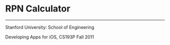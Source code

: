 # RPN Calculator

***

Stanford University: School of Engineering

Developing Apps for iOS, CS193P Fall 2011
